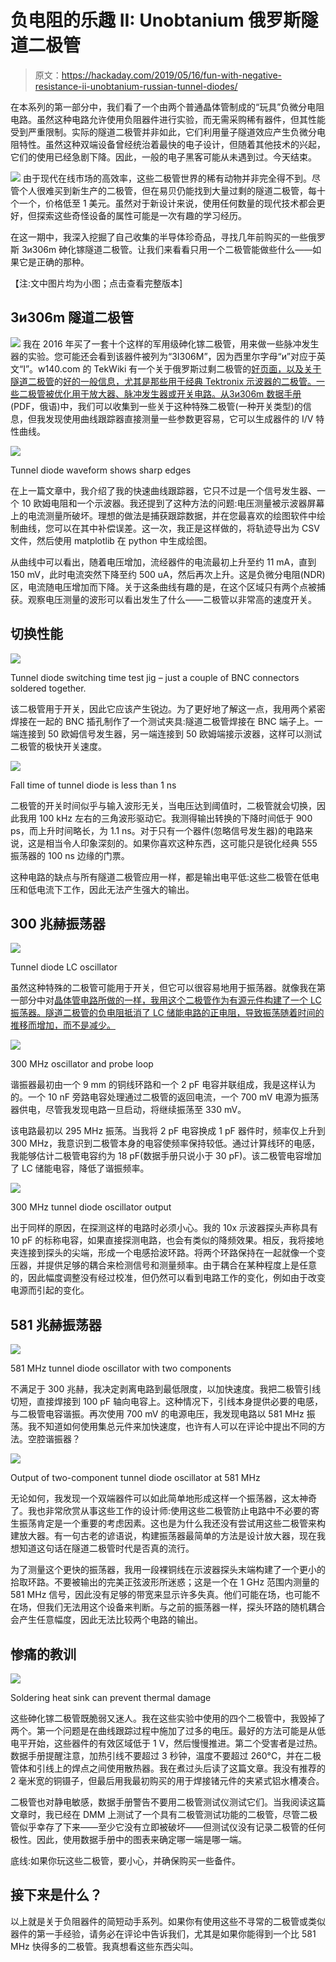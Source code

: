 # 负电阻的乐趣 II: Unobtanium 俄罗斯隧道二极管

> 原文：<https://hackaday.com/2019/05/16/fun-with-negative-resistance-ii-unobtanium-russian-tunnel-diodes/>

在本系列的第一部分中，我们看了一个由两个普通晶体管制成的“玩具”负微分电阻电路。虽然这种电路允许使用负阻器件进行实验，而无需采购稀有器件，但其性能受到严重限制。实际的隧道二极管并非如此，它们利用量子隧道效应产生负微分电阻特性。虽然这种双端设备曾经统治着最快的电子设计，但随着其他技术的兴起，它们的使用已经急剧下降。因此，一般的电子黑客可能从未遇到过。今天结束。

[![](img/15111bfd3226c2ac8ea3ca03cedee510.png)](https://hackaday.com/wp-content/uploads/2019/04/3N306M.jpg) 由于现代在线市场的高效率，这些二极管世界的稀有动物并非完全得不到。尽管个人很难买到新生产的二极管，但在易贝仍能找到大量过剩的隧道二极管，每十个一个，价格低至 1 美元。虽然对于新设计来说，使用任何数量的现代技术都会更好，但探索这些奇怪设备的属性可能是一次有趣的学习经历。

在这一期中，我深入挖掘了自己收集的半导体珍奇品，寻找几年前购买的一些俄罗斯 3и306m 砷化镓隧道二极管。让我们来看看只用一个二极管能做些什么——如果它是正确的那种。

【注:文中图片均为小图；点击查看完整版本]

## 3и306m 隧道二极管

[![](img/7da0904e73ba7dd22308ba3c5e1efaeb.png)](https://hackaday.com/wp-content/uploads/2019/04/3I306M-diode-curve.png) 我在 2016 年买了一套十个这样的军用级砷化镓二极管，用来做一些脉冲发生器的实验。您可能还会看到该器件被列为“3I306M”，因为西里尔字母“и”对应于英文“I”。w140.com 的 TekWiki 有一个关于俄罗斯过剩二极管的[好页面，以及关于隧道二极管](http://w140.com/tekwiki/wiki/Russian_tunnel_diodes)的[好的一般信息，尤其是那些用于经典 Tektronix 示波器的二极管。一些二极管被优化用于放大器、脉冲发生器或开关电路。从](http://w140.com/tekwiki/wiki/Tunnel_diodes)[3и306m 数据手册](http://w140.com/tekwiimg/3/32/3i306.pdf) (PDF，俄语)中，我们可以收集到一些关于这种特殊二极管(一种开关类型)的信息，但我发现使用曲线跟踪器直接测量一些参数更容易，它可以生成器件的 I/V 特性曲线。

[![](img/d5a4988f774cfdc12cd22c9531a85319.png)](https://hackaday.com/wp-content/uploads/2019/04/TEK00005.png)

Tunnel diode waveform shows sharp edges

在上一篇文章中，我介绍了我的快速曲线跟踪器，它只不过是一个信号发生器、一个 10 欧姆电阻和一个示波器。我还提到了这种方法的问题:电压测量被示波器屏幕上的电流测量所破坏。理想的做法是捕获跟踪数据，并在您最喜欢的绘图软件中绘制曲线，您可以在其中补偿误差。这一次，我正是这样做的，将轨迹导出为 CSV 文件，然后使用 matplotlib 在 python 中生成绘图。

从曲线中可以看出，随着电压增加，流经器件的电流最初上升至约 11 mA，直到 150 mV，此时电流突然下降至约 500 uA，然后再次上升。这是负微分电阻(NDR)区，电流随电压增加而下降。关于这条曲线有趣的是，在这个区域只有两个点被捕获。观察电压测量的波形可以看出发生了什么——二极管以非常高的速度开关。

## 切换性能

[![](img/12bf655a7e9c416d37871006501677f8.png)](https://hackaday.com/wp-content/uploads/2019/04/tunnel-diode-switching-test-jig-1.jpg)

Tunnel diode switching time test jig – just a couple of BNC connectors soldered together.

该二极管用于开关，因此它应该产生锐边。为了更好地了解这一点，我用两个紧密焊接在一起的 BNC 插孔制作了一个测试夹具:隧道二极管焊接在 BNC 端子上。一端连接到 50 欧姆信号发生器，另一端连接到 50 欧姆端接示波器，这样可以测试二极管的极快开关速度。

[![](img/7cb1e6fe5c782c8e034f2f7d09bdf367.png)](https://hackaday.com/wp-content/uploads/2019/04/TEK00004.png)

Fall time of tunnel diode is less than 1 ns

二极管的开关时间似乎与输入波形无关，当电压达到阈值时，二极管就会切换，因此我用 100 kHz 左右的三角波形驱动它。我测得输出转换的下降时间低于 900 ps，而上升时间略长，为 1.1 ns。对于只有一个器件(忽略信号发生器)的电路来说，这是相当令人印象深刻的。如果你喜欢这种东西，这可能只是锐化经典 555 振荡器的 100 ns 边缘的门票。

这种电路的缺点与所有隧道二极管应用一样，都是输出电平低:这些二极管在低电压和低电流下工作，因此无法产生强大的输出。

## 300 兆赫振荡器

[![](img/53d1050d5aa506294572b38be1eed5af.png)](https://hackaday.com/wp-content/uploads/2019/04/tunnel-diode-oscillator-had.png)

Tunnel diode LC oscillator

虽然这种特殊的二极管可能用于开关，但它可以很容易地用于振荡器。就像我在第一部分中对[晶体管电路所做的一样，我用这个二极管作为有源元件构建了一个 LC 振荡器。隧道二极管的负电阻抵消了 LC 储能电路的正电阻，导致振荡随着时间的推移而增加，而不是减少。](https://hackaday.com/2019/05/08/fun-with-negative-resistance-jellybean-transistors/)

[![](img/5508df061310421614ed9b77b3c51f56.png)](https://hackaday.com/wp-content/uploads/2019/04/300MHz-tunnel-diode-oscillator.jpg)

300 MHz oscillator and probe loop

谐振器最初由一个 9 mm 的铜线环路和一个 2 pF 电容并联组成，我是这样认为的。一个 10 nF 旁路电容处理通过二极管的返回电流，一个 700 mV 电源为振荡器供电，尽管我发现电路一旦启动，将继续振荡至 330 mV。

该电路最初以 295 MHz 振荡。当我将 2 pF 电容换成 1 pF 器件时，频率仅上升到 300 MHz，我意识到二极管本身的电容使频率保持较低。通过计算线环的电感，我能够估计二极管电容约为 18 pF(数据手册只说小于 30 pF)。该二极管电容增加了 LC 储能电容，降低了谐振频率。

[![](img/92093eac8ef7013f05874a8680696b42.png)](https://hackaday.com/wp-content/uploads/2019/04/TEK00009-1.png)

300 MHz tunnel diode oscillator output

出于同样的原因，在探测这样的电路时必须小心。我的 10x 示波器探头声称具有 10 pF 的标称电容，如果直接探测电路，也会有类似的降频效果。相反，我将接地夹连接到探头的尖端，形成一个电感拾波环路。将两个环路保持在一起就像一个变压器，并提供足够的耦合来检测信号和测量频率。由于耦合在某种程度上是任意的，因此幅度调整没有经过校准，但仍然可以看到电路工作的变化，例如由于改变电源而引起的变化。

## 581 兆赫振荡器

[![](img/fe32a712271d6a36842ce8e9e2b8c4f5.png)](https://hackaday.com/wp-content/uploads/2019/04/580MHz-tunnel-diode-oscillator2.jpg)

581 MHz tunnel diode oscillator with two components

不满足于 300 兆赫，我决定剥离电路到最低限度，以加快速度。我把二极管引线切短，直接焊接到 100 pF 轴向电容上。这种情况下，引线本身提供必要的电感，与二极管电容谐振。再次使用 700 mV 的电源电压，我发现电路以 581 MHz 振荡。我不知道如何使用集总元件来加快速度，也许有人可以在评论中提出不同的方法。空腔谐振器？

[![](img/29d000e92b5aef73e07af7d04eca3eb3.png)](https://hackaday.com/wp-content/uploads/2019/04/TEK00009.png)

Output of two-component tunnel diode oscillator at 581 MHz

无论如何，我发现一个双端器件可以如此简单地形成这样一个振荡器，这太神奇了。我也非常欣赏从事这些工作的设计师:使用这些二极管防止电路中不必要的寄生振荡肯定是一个重要的考虑因素。这也是为什么我还没有尝试用这些二极管来构建放大器。有一句古老的谚语说，构建振荡器最简单的方法是设计放大器，现在我想知道这句话在隧道二极管时代是否真的流行。

为了测量这个更快的振荡器，我用一段裸铜线在示波器探头末端构建了一个更小的拾取环路。不要被输出的完美正弦波形所迷惑；这是一个在 1 GHz 范围内测量的 581 MHz 信号，因此没有足够的带宽来显示许多失真。他们可能在场，也可能不在场，但我们无法用这个设备来判断。与之前的振荡器一样，探头环路的随机耦合会产生任意幅度，因此无法比较两个电路的输出。

## 惨痛的教训

[![](img/8ebfc167ed08dbf19d08b76d5f15bb6a.png)](https://hackaday.com/wp-content/uploads/2019/04/soldering-heat-sink.jpg)

Soldering heat sink can prevent thermal damage

这些砷化镓二极管既脆弱又迷人。我在这些实验中使用的四个二极管中，我毁掉了两个。第一个问题是在曲线跟踪过程中施加了过多的电压。最好的方法可能是从低电平开始，这些器件的有效区域低于 1 V，然后慢慢推进。第二个受害者是过热。数据手册提醒注意，加热引线不要超过 3 秒钟，温度不要超过 260°C，并在二极管体和引线上的焊点之间使用散热器。我在煮过头后读了这篇文章。我没有推荐的 2 毫米宽的铜镊子，但最后用我最初购买的用于焊接锗元件的夹紧式铝水槽凑合。

二极管也对静电敏感，数据手册警告不要用二极管测试仪测试它们。当我阅读这篇文章时，我已经在 DMM 上测试了一个具有二极管测试功能的二极管，尽管二极管似乎幸存了下来——至少它没有立即被破坏——但测试仪没有记录二极管的任何极性。因此，使用数据手册中的图表来确定哪一端是哪一端。

底线:如果你玩这些二极管，要小心，并确保购买一些备件。

## 接下来是什么？

以上就是关于负阻器件的简短动手系列。如果你有使用这些不寻常的二极管或类似器件的第一手经验，请务必在评论中告诉我们，尤其是如果你能得到一个比 581 MHz 快得多的二极管。我真想看这些东西尖叫。